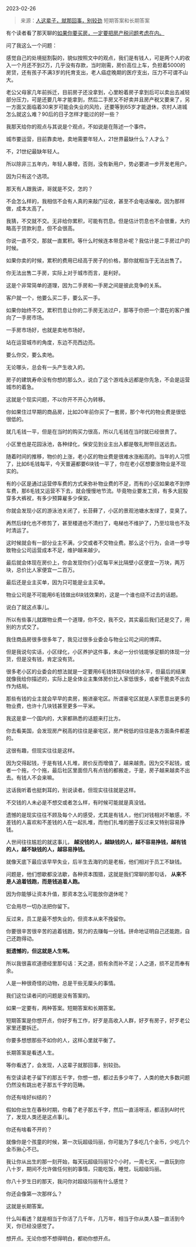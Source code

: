2023-02-26

> 来源：[人这辈子，就那回事，别较劲](http://mp.weixin.qq.com/s?__biz=MzU3NDc5Nzc0NQ==&mid=2247523011&idx=1&sn=3756875b94af9230d29b70be4c79ab60&chksm=fd2e381dca59b10b4e2896123efd915239f2e80fbf8ae99af8b34857d47443976d220152e090&scene=27#wechat_redirect)
> 短期答案和长期答案

有个读者看了那天聊的[如果你要买房，一定要把房产税问题考虑在内。](http://mp.weixin.qq.com/s?__biz=MzU3NDc5Nzc0NQ==&mid=2247522910&idx=1&sn=38e240a06e22a20a7379fd599bedd3a8&chksm=fd2e3880ca59b1962ed97b019acb1edd5a8fd7207f6807e5870e6f4974bbeb325002527f75ad&scene=21#wechat_redirect)

问了我这么一个问题：[](http://mp.weixin.qq.com/s?__biz=MzU3NDc5Nzc0NQ==&mid=2247522910&idx=1&sn=38e240a06e22a20a7379fd599bedd3a8&chksm=fd2e3880ca59b1962ed97b019acb1edd5a8fd7207f6807e5870e6f4974bbeb325002527f75ad&scene=21#wechat_redirect)

感觉自己的处境挺割裂的，貌似按照文中的观点，我们是有钱人，可是两个人的收入一个月还不到2万，几乎没有存款，当时刚需，房价高位上车，负担着5000的房贷，还有孩子不满3岁的托育支出，老人癌症晚期的医疗支出，压力不可谓不山大。

老公父母家几年前拆迁，目前房子还没拿到，心里盼着房子拿到后可以卖出去减轻部分压力，可是还要几年才能拿到，然后二手房又不好卖并且房产税又要来了，另一方面又面临着30来岁可能会失业的风险，还要等到65岁才能退休，农村人进城怎么就这么难？90后的日子怎样才能过的好一些？

我那天给你的观点与其说是个观点，不如说是在陈述一个事件。

城市要运营，目前靠卖地，卖地需要年轻人，21世界最缺什么？人才么？

不，21世纪最缺年轻人。

所以除非三五年内，年轻人暴增，否则，没有新用户，势必要进一步开发老用户。

因为只有这个选项。

那天有人跟我讲，哥就是不交，怎的？  

不会怎么样的，我相信不会有人真的来敲门征收，甚至不会电话催收。因为那样做，成本太高了。  

我猜，不交就不交。无非给你累积，可能有罚息。但是估计罚息也不会很重，大约略高于贷款利息，但不会很高。

你说一直不交，那就一直累积。等什么时候连本带息补呢？我估计是二手房过户的时候。  

如果你卖的时候，累积的费用已经高于房子的价格，那你就相当于无法出售了。  

你无法出售二手房，实际上对于城市而言，是利好。  

这是个非常简单的道理，因为二手房和一手房之间是彼此竞争的关系。  

客户就一个，他要么买二手，要么买一手。  

如果你始终不交，累积罚息让你的二手房无法过户，那等于你把一个潜在的客户推向了一手房市场。

一手房市场好，也就是卖地市场好。  

站在运营城市的角度，东边不亮西边亮。

要么你交，要么卖地。

无论哪头，总会有一头产生收入的。  

房子的建筑寿命没有你想的那么久，说白了这个游戏永远都是你先急，不会是运营城市的着急。  

这就是个现实问题，不以你开不开心为转移。

你如果住过早期的商品房，比如20年前你买了一套房，那个年代的物业费是很低很低的。  

就几毛钱一平，但是在当时的购买力很高，所以几毛钱在当时就已经很贵了。  

小区里也是花园泳池，各种绿化，保安见到业主出入都是敬礼附带目送远去。

随着时间的推移，物价的上涨，老小区的物业费是很难水涨船高的。当年的人习惯了，比如6毛钱每平，今天普遍都要6块钱一平了，你在老小区想要涨物业是不现实的。  

有的小区是通过运营停车费的方式来弥补物业费的不足，而有的小区如果收不到停车费，那6毛钱又运营不下去，就会慢慢地节流。毕竟物业要发工资，有多大屁股穿多大裤衩，有多少预算雇多少保安。

你就会发现小区的游泳池关闭了，长苔藓了，小区的景观池塘水发绿了，变臭了。  

再然后绿化也不修剪了，甚至楼道也不清扫了，电梯也不维护了，乃至垃圾也不及时清运了。

这时候就会有一部分业主不满，少交或者不交物业费。那么这个行为，会进一步导致物业公司运营成本不足，维护越来越少。  

最后就会体现在房价上，你会发现你们小区每平米比隔壁小区便宜一万块，两万块，总价比人家便宜一二百万。

最后还是业主买单，因为只可能是业主买单。  

物业公司是不可能用6毛钱做出6块钱效果的，这是一个谁也绕不过去的话题。  

说白了就这点事儿。  

所以有些事儿就跟物业费一个道理，你不交，我不交，其实最后我们还是交了，用别的方式交了。  

我住商品房很多很多年了，我见过很多业委会与物业公司之间的博弈。  

但是我说句实话，小区绿化，小区养护这件事，未必一分价钱能够足额的体现一分货，但是没有钱，肯定没有货。  

很多老小区的业委会的想法就是一定要用6毛钱体现6块钱的水平，但最后的结果就像我给你描述的，实际上是全体业主集体房价比人家低很多，或者干脆卖不出去作为结局。

那些有钱的业主就会早早的卖房，搬进豪宅区。所谓豪宅区就是人家愿意出更多的物业费，也许十几块钱甚至更多一平米。  

我这是拿一个国内的，大家都熟悉的话题来打比方。  

你去看美国，会发现房产税高的往往是豪宅区，房产税低的往往是各方面条件都差的。

这很有趣，但现实往往是这样。  

因为交得起钱，于是有钱人扎堆，房价反而增值了，越来越贵。因为交不起钱，或者一个拖，个个拖，最后社区里面但凡有点钱的都搬走，于是，房子越来越卖不出去。有钱人不会来嘛。  

这话我听着也挺刺耳的，别说读者。但现实往往就是这样。

不交钱的人未必是不想交或者怎么样，有时候可能就是真没钱。  

遗憾的是现实往往不顾及每个人的感受，尤其是有钱人，他们对钱相对不敏感，不差钱的人喜欢和不差钱的人在一起扎堆，而他们扎堆的圈子反过来又特别容易挣钱。

人世间往往尴尬的就这事儿， **越没钱的人，越缺钱的人，越不容易挣钱，越有钱的人，越不缺钱的人，越容易挣钱。**  

就像天底下最应该早早失业，后半生去海钓的是老板，他们相对于员工不缺钱。  

问题是，他们想歇都没法歇，各种资本围猎，这就是我们常聊的那句话， **从来不是人追着钱跑，而是钱追着人跑。**

因为你能够让资本升值，那资本怎么可能放你退休呢？

它会用尽一切办法把你留下。  

反过来，员工是最不想失业的，但资本从来不挽留你。

你要很辛苦很辛苦的追着钱跑，努力的去赚每一分钱。拼命地证明自己还能跑，自己还跑得动。

 **挺遗憾的，但这就是人生啊。**

所以我很喜欢道德经里那句话：天之道，损有余而补不足；人之道，损不足而奉有余。

人是一种很奇怪的动物，总是干些无厘头的事情。  

我们这位读者问的问题是没有答案的。  

如果一定要有，两种答案。短期答案和长期答案。  

短期答案是你想开点，你好歹有工作，好歹是高收入人群，好歹有房子，好歹老公家里还要拆迁。

你要多想想那些不如你的人，这样心里就平衡了。

长期答案是看透人生。

等你看透了，会发现，人这辈子就那回事，别较劲。  

有空读读老子留下的那五千字，你想一想，都过去多少年了，人类的绝大多数问题仍然没有跳出老子那五千字的范畴。  

你还有啥好纠结的？

假如你出生在春秋时期，你看了老子那五千字，然后一直活呀活，都活到AI时代了，发现人类还是这点事儿。  

你还有啥看不开的？

就像你是个孩童的时候，第一次玩超级玛丽，你可能为了多吃几个金币，少吃几个金币揪心不已。  

我让你从出生的那一刻开始，每天玩超级玛丽12个小时，一周七天，一直玩到你八十岁，期间不允许做任何别的事情，只能吃饭，睡觉，玩超级玛丽。  

你八十岁生日的那天，我问你对超级玛丽有什么感觉？  

你还会像第一次那样么？

这就是长期答案。  

什么叫看透？就是相当于你活了几千年，几万年，相当于你从类人猿一直活到今天，你已经没感觉了。  

想开点。无论你想不想得明白，都劝你想开点。

